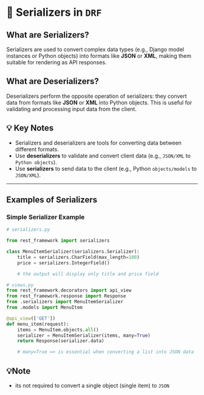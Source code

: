 # 📑 Serializers in `DRF`

## What are Serializers?
Serializers are used to convert complex data types (e.g., Django model instances or Python objects) into formats like **JSON** or **XML**, making them suitable for rendering as API responses.

## What are Deserializers?
Deserializers perform the opposite operation of serializers: they convert data from formats like **JSON** or **XML** into Python objects. This is useful for validating and processing input data from the client.

## 💡 Key Notes
- Serializers and deserializers are tools for converting data between different formats.
- Use **deserializers** to validate and convert client data (e.g., `JSON/XML` to `Python objects`).
- Use **serializers** to send data to the client (e.g., Python `objects/models` to `JSON/XML`).

---

## Examples of Serializers

### Simple Serializer Example
```python
# serializers.py

from rest_framework import serializers

class MenuItemSerializer(serializers.Serializer):
    title = serializers.CharField(max_length=100)
    price = serializers.IntegerField()

    # the output will display only title and price field

# views.py
from rest_framework.decorators import api_view
from rest_framework.response import Response
from .serializers import MenuItemSerializer
from .models import MenuItem

@api_view(['GET'])
def menu_item(request):
    items = MenuItem.objects.all()
    serializer = MenuItemSerializer(items, many=True) 
    return Response(serializer.data)

    # many=True => is essential when converting a list into JSON data    
```
## 💡Note
- its not required to convert a single object (single item) to `JSON`

